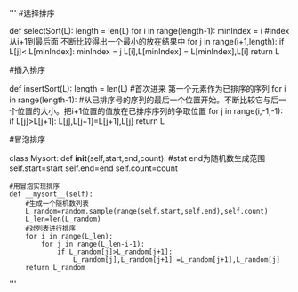 '''
#选择排序

def selectSort(L):
    length = len(L)
    for i in range(length-1):
        minIndex = i
        #index从i+1到最后面 不断比较得出一个最小的放在结果中
        for j in range(i+1,length):
            if L[j]< L[minIndex]:
                minIndex = j
            L[i],L[minIndex] = L[minIndex],L[i]
    return L


#插入排序

def insertSort(L):
    length = len(L)
    #首次进来 第一个元素作为已排序的序列
    for i in range(length-1):
        #从已排序号的序列的最后一个位置开始。不断比较它与后一个位置的大小。把i+1位置的值放在已排序序列的争取位置
        for j in range(i,-1,-1):
            if L[j]>L[j+1]:
                L[j],L[j+1]=L[j+1],L[j]
    return L

#冒泡排序

class Mysort:
    def __init__(self,start,end,count):
        #stat end为随机数生成范围
        self.start=start
        self.end=end
        self.count=count

    #用冒泡实现排序
    def __mysort__(self):
        #生成一个随机数列表
        L_random=random.sample(range(self.start,self.end),self.count)
        L_len=len(L_random)
        #对列表进行排序
        for i in range(L_len):
            for j in range(L_len-i-1):
                if L_random[j]>L_random[j+1]:
                    L_random[j],L_random[j+1] =L_random[j+1],L_random[j]
        return L_random
'''
